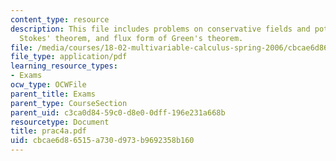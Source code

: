 ```yaml
---
content_type: resource
description: This file includes problems on conservative fields and potential functions,
  Stokes' theorem, and flux form of Green's theorem.
file: /media/courses/18-02-multivariable-calculus-spring-2006/cbcae6d86515a730d973b9692358b160_prac4a.pdf
file_type: application/pdf
learning_resource_types:
- Exams
ocw_type: OCWFile
parent_title: Exams
parent_type: CourseSection
parent_uid: c3ca0d84-59c0-d8e0-0dff-196e231a668b
resourcetype: Document
title: prac4a.pdf
uid: cbcae6d8-6515-a730-d973-b9692358b160
---
```


